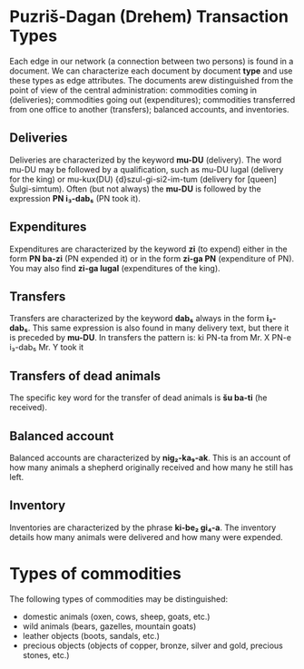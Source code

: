 # Puzriš-Dagan (Drehem) Transaction Types

Each edge in our network (a connection between two persons) is found in a document. We can characterize each document by document **type** and use these types as edge attributes. The documents arew distinguished from the point of view of the central administration: commodities coming in (deliveries); commodities going out (expenditures); commodities transferred from one office to another (transfers); balanced accounts, and inventories.

## Deliveries

Deliveries are characterized by the keyword **mu-DU** (delivery). The word mu-DU may be followed by a qualification, such as mu-DU lugal (delivery for the king) or mu-kux(DU) {d}szul-gi-si2-im-tum (delivery for [queen] Šulgi-simtum). Often (but not always) the **mu-DU** is followed by the expression **PN i₃-dab₅** (PN took it).

## Expenditures

Expenditures are characterized by the keyword **zi** (to expend) either in the form **PN ba-zi** (PN expended it) or in the form **zi-ga PN** (expenditure of PN). You may also find **zi-ga lugal** (expenditures of the king).

## Transfers

Transfers are characterized by the keyword **dab₅** always in the form **i₃-dab₅**. This same expression is also found in many delivery text, but there it is preceded by **mu-DU**. In transfers the pattern is: 
ki PN-ta      from Mr. X
PN-e i₃-dab₅  Mr. Y took it

## Transfers of dead animals

The specific key word for the transfer of dead animals is **šu ba-ti** (he received).

## Balanced account

Balanced accounts are characterized by **nig₂-ka₉-ak**. This is an account of how many animals a shepherd originally received and how many he still has left.

## Inventory

Inventories are characterized by the phrase **ki-be₂ gi₄-a**. The inventory details how many animals were delivered and how many were expended.

# Types of commodities

The following types of commodities may be distinguished: 
- domestic animals (oxen, cows, sheep, goats, etc.)
- wild animals (bears, gazelles, mountain goats)
- leather objects (boots, sandals, etc.)
- precious objects (objects of copper, bronze, silver and gold, precious stones, etc.)
